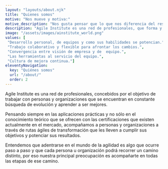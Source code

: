 ```yaml
--- 
layout: "layouts/about.njk" 
title: "Quienes somos"
motive: "Nos mueve y motiva:"
motive_description: "Nos gusta pensar que lo que nos diferencia del resto es que somos pragmáticos y que nos preocupamos de verdad en ayudar a que nuestros clientes logren sus objetivos."
description: "Agile Institute es una red de profesionales, que forma y acompaña a personas y empresas en procesos de aprendizaje y transformación digital." 
image: "/assets/images/ainstitute_world.png"
values: [
 "Desarrollo personal, de equipos y como sus habilidades se potencian.",
 "Trabajo colaborativo y flexible para afrontar los cambios.",
 "Convergencia entre visión de empresa y de  equipo.",
 "Las herramientas al servicio del equipo.",
 "Cultura de mejora continua."]
eleventyNavigation:
  key: "Quiénes somos"
  url: "/about/"
  order: 2
---
```


Agile Institute es una red de profesionales, concebidos por el objetivo de trabajar con personas y organizaciones que se encuentran en constante búsqueda de evolución y aprender a ser mejores.

Pensando siempre en las aplicaciones prácticas y no sólo en el conocimiento teórico que se ofrecen con las certificaciones que existen actualmente en el mercado, acompañamos a personas y organizaciones a través de rutas ágiles de transformación que les lleven a cumplir sus objetivos y potenciar sus resultados. 

Entendemos que adentrarse en el mundo de la agilidad es algo que ocurre paso a paso y que cada persona u organización podrá recorrer un camino distinto, por eso nuestra principal preocupación es acompañarte en todas las etapas de ese camino.
